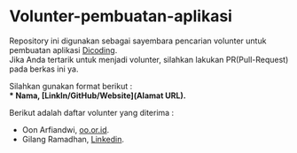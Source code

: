 # Volunter-pembuatan-aplikasi
Repository ini digunakan sebagai sayembara pencarian volunter untuk pembuatan aplikasi [Dicoding](www.dicoding.com). <br>
Jika Anda tertarik untuk menjadi volunter, silahkan lakukan PR(Pull-Request) pada berkas ini ya.  

Silahkan gunakan format berikut :  
**\* Nama, [LinkIn/GitHub/Website](Alamat URL).**  

Berikut adalah daftar volunter yang diterima :  
* Oon Arfiandwi, [oo.or.id](https://oo.or.id).
* Gilang Ramadhan, [Linkedin](https://www.linkedin.com/in/gilaang-adhan/).

